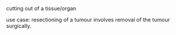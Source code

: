 cutting out of a tissue/organ

use case: resectioning of a tumour involves removal of the tumour surgically.